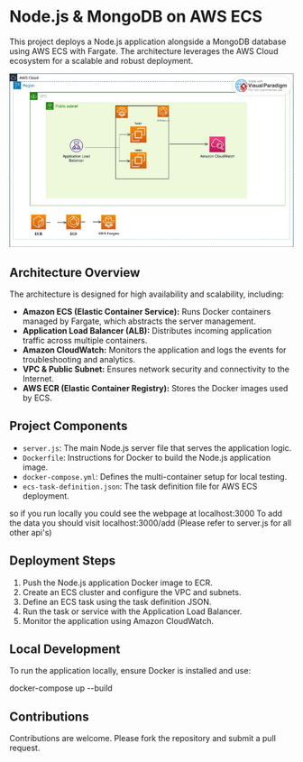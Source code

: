# Node.js & MongoDB on AWS ECS

This project deploys a Node.js application alongside a MongoDB database using AWS ECS with Fargate. The architecture leverages the AWS Cloud ecosystem for a scalable and robust deployment.

![Architecture Diagram](https://github.com/4019charan/ECS-Project/blob/main/ECS-Project2.jpeg)

## Architecture Overview

The architecture is designed for high availability and scalability, including:

- **Amazon ECS (Elastic Container Service):** Runs Docker containers managed by Fargate, which abstracts the server management.
- **Application Load Balancer (ALB):** Distributes incoming application traffic across multiple containers.
- **Amazon CloudWatch:** Monitors the application and logs the events for troubleshooting and analytics.
- **VPC & Public Subnet:** Ensures network security and connectivity to the Internet.
- **AWS ECR (Elastic Container Registry):** Stores the Docker images used by ECS.

## Project Components

- `server.js`: The main Node.js server file that serves the application logic.
- `Dockerfile`: Instructions for Docker to build the Node.js application image.
- `docker-compose.yml`: Defines the multi-container setup for local testing.
- `ecs-task-definition.json`: The task definition file for AWS ECS deployment.

so if you run locally you could see the webpage at localhost:3000
To add the data you should visit localhost:3000/add (Please refer to server.js for all other api's)

## Deployment Steps

1. Push the Node.js application Docker image to ECR.
2. Create an ECS cluster and configure the VPC and subnets.
3. Define an ECS task using the task definition JSON.
4. Run the task or service with the Application Load Balancer.
5. Monitor the application using Amazon CloudWatch.

## Local Development

To run the application locally, ensure Docker is installed and use:

docker-compose up --build

## Contributions

Contributions are welcome. Please fork the repository and submit a pull request.


